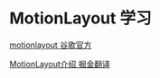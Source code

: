 # MotionLayout 学习
[motionlayout 谷歌官方](https://developer.android.com/training/constraint-layout/motionlayout?hl=zh-cn)

[MotionLayout介绍 掘金翻译](https://juejin.cn/post/6844903746896396295)
